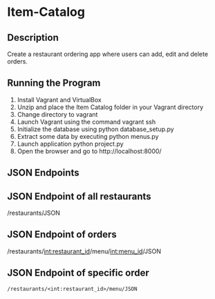 # Item-Catalog

## Description

Create a restaurant ordering app where users can add, edit and delete orders. 

## Running the Program 

  1. Install Vagrant and VirtualBox
  2. Unzip and place the Item Catalog folder in your Vagrant directory
  3. Change directory to vagrant 
  4. Launch Vagrant using the command vagrant ssh
  5. Initialize the database using python database_setup.py
  6. Extract some data by executing python menus.py
  7. Launch application python project.py
  8. Open the browser and go to http://localhost:8000/
  
## JSON Endpoints
    
   ## JSON Endpoint of all restaurants
   
   /restaurants/JSON
    
   ## JSON Endpoint of orders
   
   /restaurants/<int:restaurant_id>/menu/<int:menu_id>/JSON

   ## JSON Endpoint of specific order
    /restaurants/<int:restaurant_id>/menu/JSON
